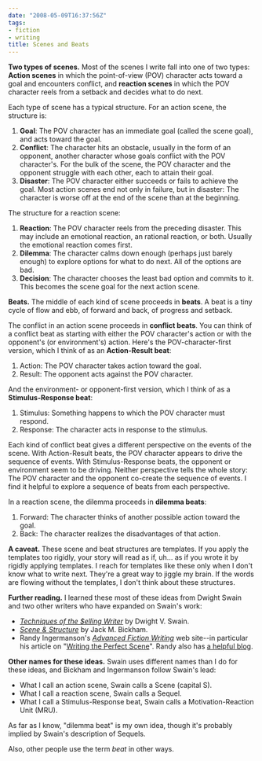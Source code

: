 ```yaml
---
date: "2008-05-09T16:37:56Z"
tags:
- fiction
- writing
title: Scenes and Beats
---
```


<strong>Two types of scenes.</strong>  Most of the scenes I write fall into one of two types:  <strong>Action scenes</strong> in which the point-of-view (POV) character acts toward a goal and encounters conflict, and <strong>reaction scenes</strong> in which the POV character reels from a setback and decides what to do next.

Each type of scene has a typical structure.  For an action scene, the structure is:
<ol>
	<li><strong>Goal</strong>:  The POV character has an immediate goal (called the scene goal), and acts toward the goal.</li>
	<li><strong>Conflict</strong>:  The character hits an obstacle, usually in the form of an opponent, another character whose goals conflict with the POV character's.  For the bulk of the scene, the POV character and the opponent struggle with each other, each to attain their goal.</li>
	<li><strong>Disaster</strong>:  The POV character either succeeds or fails to achieve the goal.  Most action scenes end not only in failure, but in disaster:  The character is worse off at the end of the scene than at the beginning.</li>
</ol>
The structure for a reaction scene:
<ol>
	<li><strong>Reaction</strong>:  The POV character reels from the preceding disaster.  This may include an emotional reaction, an rational reaction, or both.  Usually the emotional reaction comes first.</li>
	<li><strong>Dilemma</strong>:  The character calms down enough (perhaps just barely enough) to explore options for what to do next.  All of the options are bad.</li>
	<li><strong>Decision</strong>:  The character chooses the least bad option and commits to it.  This becomes the scene goal for the next action scene.</li>
</ol>
<strong>Beats.</strong>  The middle of each kind of scene proceeds in <strong>beats</strong>.  A beat is a tiny cycle of flow and ebb, of forward and back, of progress and setback.

The conflict in an action scene proceeds in <strong>conflict beats</strong>.  You can think of a conflict beat as starting with either the POV character's action or with the opponent's (or environment's) action.  Here's the POV-character-first version, which I think of as an <strong>Action-Result beat</strong>:
<ol>
	<li>Action:  The POV character takes action toward the goal.</li>
	<li>Result:  The opponent acts against the POV character.</li>
</ol>
And the environment- or opponent-first version, which I think of as a <strong>Stimulus-Response beat</strong>:
<ol>
	<li>Stimulus:  Something happens to which the POV character must respond.</li>
	<li>Response:  The character acts in response to the stimulus.</li>
</ol>
Each kind of conflict beat gives a different perspective on the events of the scene.  With Action-Result beats, the POV character appears to drive the sequence of events.  With Stimulus-Response beats, the opponent or environment seem to be driving.  Neither perspective tells the whole story:  The POV character and the opponent co-create the sequence of events.  I find it helpful to explore a sequence of beats from each perspective.

In a reaction scene, the dilemma proceeds in <strong>dilemma beats</strong>:
<ol>
	<li>Forward:  The character thinks of another possible action toward the goal.</li>
	<li>Back:  The character realizes the disadvantages of that action.</li>
</ol>
<strong>A caveat.</strong>  These scene and beat structures are templates.  If you apply the templates too rigidly, your story will read as if, uh... as if you wrote it by rigidly applying templates.  I reach for templates like these only when I don't know what to write next.  They're a great way to jiggle my brain.  If the words are flowing without the templates, I don't think about these structures.

<strong>Further reading.</strong>  I learned these most of these ideas from Dwight Swain and two other writers who have expanded on Swain's work:
<ul>
	<li><em><a href="http://www.amazon.com/exec/obidos/ASIN/0806111917/dalehemery-20">Techniques of the $elling Writer</a></em> by Dwight V. Swain.</li>
	<li><em><a href="http://www.amazon.com/exec/obidos/ASIN/0898799066/dalehemery-20">Scene &amp; Structure</a></em> by Jack M. Bickham.</li>
	<li>Randy Ingermanson's <em><a href="http://www.advancedfictionwriting.com/">Advanced Fiction Writing</a></em> web site--in particular his article on "<a href="http://www.advancedfictionwriting.com/art/scene.php">Writing the Perfect Scene</a>".  Randy also has <a href="http://www.advancedfictionwriting.com/blog/">a helpful blog</a>.</li>
</ul>
<strong>Other names for these ideas.</strong>  Swain uses different names than I do for these ideas, and Bickham and Ingermanson follow Swain's lead:
<ul>
	<li>What I call an action scene, Swain calls a Scene (capital S).</li>
	<li>What I call a reaction scene, Swain calls a Sequel.</li>
	<li>What I call a Stimulus-Response beat, Swain calls a Motivation-Reaction Unit (MRU).</li>
</ul>
As far as I know, "dilemma beat" is my own idea, though it's probably implied by Swain's description of Sequels.

Also, other people use the term <em>beat</em> in other ways.
